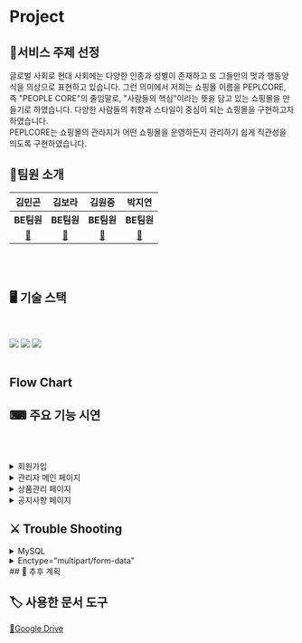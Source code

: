 # Project
<div align="center><img src = "" />

## 👗서비스 주제 선정
글로벌 사회로 현대 사회에는 다양한 인종과 성별이 존재하고 또 그들만의 멋과 행동양식을 의상으로 표현하고 있습니다. 그런 의미에서 저희는 쇼핑몰 이름을 PEPLCORE, 즉 "PEOPLE CORE"의 줄임말로, "사람들의 핵심"이라는 뜻을 담고 있는 쇼핑몰을 만들기로 하였습니다. 다양한 사람들의 취향과 스타일이 중심이 되는 쇼핑몰을 구현하고자 하였습니다.<br>
PEPLCORE는 쇼핑몰의 관라지가 어떤 쇼핑몰을 운영하든지 관리하기 쉽게 직관성을 띄도록 구현하였습니다.
<br>

## 👥팀원 소개
|**김민곤**|**김보라**|**김원중**|**박지연**| 
|:---:|:---:|:---:|:---:|
|**BE팀원**|**BE팀원**|**BE팀원**|**BE팀원**|
|[🔗](https://github.com/)|[🔗](https://github.com/kimpurple0520)|[🔗](https://github.com/gimpo5975)|[🔗](https://github.com/yeonjp)|

<br></br>

## 🖥 기술 스택
<br></br>
<img src="https://img.shields.io/badge/HTML5-E34F26?style=flat&logo=HTML5&logoColor=white" />
	<img src="https://img.shields.io/badge/CSS3-1572B6?style=flat&logo=CSS3&logoColor=white" />
	<img src="https://img.shields.io/badge/JDK17.0-%23000000?logo=openjdk" />
  <br></br>

## Flow Chart

## ⌨ 주요 기능 시연
<br></br>
<details>
	<summary>회원가입</summary>
</details>
<details>
	<summary>관리자 메인 페이지</summary>
</details>
<details>
	<summary>상품관리 페이지</summary>
</details>
<details>
	<summary>공지사항 페이지</summary>
</details>

## ⚔ Trouble Shooting
<details>
	<summary>MySQL</summary>
	<div markdown="1">
	<h4>MySQL 오류</h4>
	<img src="" />
	<br></br>
	</div>
</details>
<details>
	<summary>Enctype="multipart/form-data"</summary>
</details>
## 📆 추후 계획

## 🏷 사용한 문서 도구
[🔗Google Drive](https://drive.google.com/drive/folders/1FkgtakCxOT1lR2b5CqQNYS4lWRL1cztg?usp=sharing)

